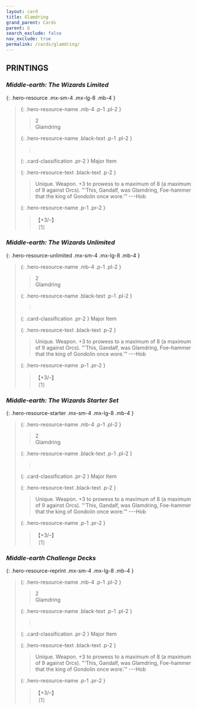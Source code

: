 ```yaml
---
layout: card
title: Glamdring
grand_parent: Cards
parent: G
search_exclude: false
nav_exclude: true
permalink: /cards/glamdring/
---
```


## PRINTINGS


### _Middle-earth: The Wizards Limited_

{: .hero-resource .mx-sm-4 .mx-lg-8 .mb-4 }
> {: .hero-resource-name .mb-4 .p-1 .pl-2 }
> > <div class="card-mp">2</div>
> > <div class="card-name">Glamdring</div>
>
> {: .hero-resource-name .black-text .p-1 .pl-2 }
> > &nbsp;
>
> {: .card-classification .pr-2 }
> Major Item
>
> {: .hero-resource-text .black-text .p-2 }
> > Unique. Weapon. +3 to prowess to a maximum of 8 (a maximum of 9 against Orcs).   "'This, Gandalf, was Glamdring, Foe-hammer that the king of Gondolin once wore.'" ---Hob 
> 
> {: .hero-resource-name .p-1 .pr-2 }
> > <div class="card-shield">【+3/&ndash;】</div>
> > <div class="card-corruption">〔1〕</div>

### _Middle-earth: The Wizards Unlimited_

{: .hero-resource-unlimited .mx-sm-4 .mx-lg-8 .mb-4 }
> {: .hero-resource-name .mb-4 .p-1 .pl-2 }
> > <div class="card-mp">2</div>
> > <div class="card-name">Glamdring</div>
>
> {: .hero-resource-name .black-text .p-1 .pl-2 }
> > &nbsp;
>
> {: .card-classification .pr-2 }
> Major Item
>
> {: .hero-resource-text .black-text .p-2 }
> > Unique. Weapon. +3 to prowess to a maximum of 8 (a maximum of 9 against Orcs).   "'This, Gandalf, was Glamdring, Foe-hammer that the king of Gondolin once wore.'" ---Hob 
> 
> {: .hero-resource-name .p-1 .pr-2 }
> > <div class="card-shield">【+3/&ndash;】</div>
> > <div class="card-corruption">〔1〕</div>

### _Middle-earth: The Wizards Starter Set_

{: .hero-resource-starter .mx-sm-4 .mx-lg-8 .mb-4 }
> {: .hero-resource-name .mb-4 .p-1 .pl-2 }
> > <div class="card-mp">2</div>
> > <div class="card-name">Glamdring</div>
>
> {: .hero-resource-name .black-text .p-1 .pl-2 }
> > &nbsp;
>
> {: .card-classification .pr-2 }
> Major Item
>
> {: .hero-resource-text .black-text .p-2 }
> > Unique. Weapon. +3 to prowess to a maximum of 8 (a maximum of 9 against Orcs).   "'This, Gandalf, was Glamdring, Foe-hammer that the king of Gondolin once wore.'" ---Hob 
> 
> {: .hero-resource-name .p-1 .pr-2 }
> > <div class="card-shield">【+3/&ndash;】</div>
> > <div class="card-corruption">〔1〕</div>

### _Middle-earth Challenge Decks_

{: .hero-resource-reprint .mx-sm-4 .mx-lg-8 .mb-4 }
> {: .hero-resource-name .mb-4 .p-1 .pl-2 }
> > <div class="card-mp">2</div>
> > <div class="card-name">Glamdring</div>
>
> {: .hero-resource-name .black-text .p-1 .pl-2 }
> > &nbsp;
>
> {: .card-classification .pr-2 }
> Major Item
>
> {: .hero-resource-text .black-text .p-2 }
> > Unique. Weapon. +3 to prowess to a maximum of 8 (a maximum of 9 against Orcs).   "'This, Gandalf, was Glamdring, Foe-hammer that the king of Gondolin once wore.'" ---Hob 
> 
> {: .hero-resource-name .p-1 .pr-2 }
> > <div class="card-shield">【+3/&ndash;】</div>
> > <div class="card-corruption">〔1〕</div>
